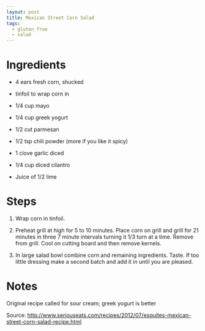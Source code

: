 ```yaml
---
layout: post
title: Mexican Street Corn Salad
tags: 
  - gluten_free
  - salad
---
```

# Ingredients

* 4 ears fresh corn, shucked

* tinfoil to wrap corn in

* 1/4 cup mayo

* 1/4 cup greek yogurt

* 1/2 cut parmesan

* 1/2 tsp chili powder (more if you like it spicy)

* 1 clove garlic diced

* 1/4 cup diced cilantro

* Juice of 1/2 lime

# Steps

1.  Wrap corn in tinfoil.

2.  Preheat grill at high for 5 to 10 minutes.  Place corn on grill and grill for 21 minutes in three 7 minute intervals turning it 1/3 turn at a time.  Remove from grill.  Cool on cutting board and then remove kernels.

3.  In large salad bowl combine corn and remaining ingredients.  Taste.  If too little dressing make a second batch and add it in until you are pleased.

# Notes

Original recipe called for sour cream; greek yogurt is better

Source: http://www.seriouseats.com/recipes/2012/07/esquites-mexican-street-corn-salad-recipe.html
